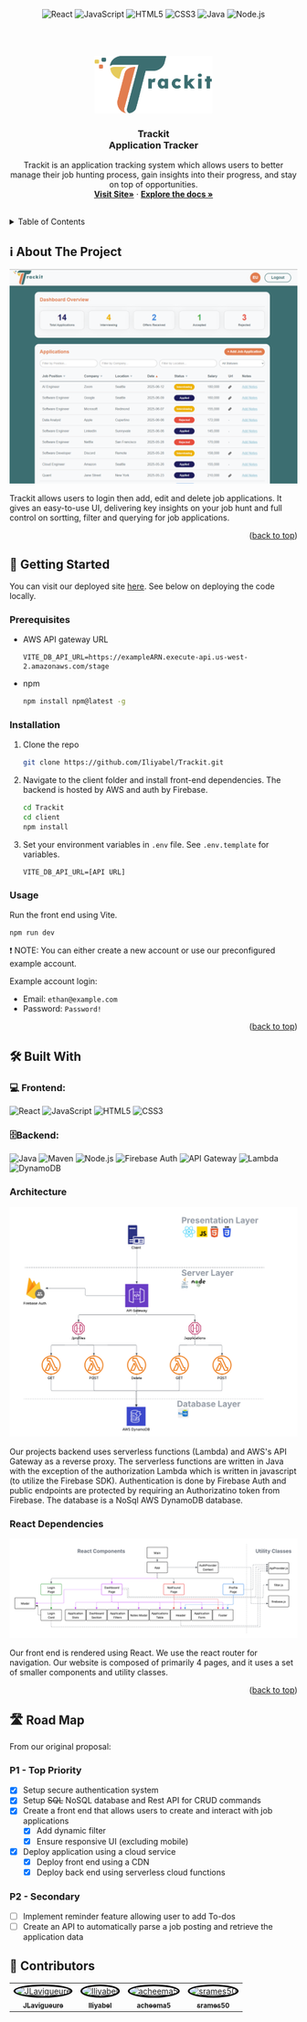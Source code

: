 <div align="center">

  ![React](https://img.shields.io/badge/React-20232A?style=for-the-badge&logo=react&logoColor=61DAFB)
  ![JavaScript](https://img.shields.io/badge/JavaScript-F7DF1E?style=for-the-badge&logo=javascript&logoColor=000)
  ![HTML5](https://img.shields.io/badge/HTML5-E34F26?style=for-the-badge&logo=html5&logoColor=fff)
  ![CSS3](https://img.shields.io/badge/CSS3-1572B6?style=for-the-badge&logo=css3&logoColor=fff)
  ![Java](https://img.shields.io/badge/Java-ED8B00?style=for-the-badge&logo=openjdk&logoColor=white)
  ![Node.js](https://img.shields.io/badge/Node.js-339933?style=for-the-badge&logo=nodedotjs&logoColor=white)

</div>

<br />
<br />

<br />
<div align="center">
  <a href="https://github.com/i">
    <img src="readmeAssets/LogoText.svg" alt="Logo" width="auto" height="100">
  </a>

<h3 align="center">Trackit<br>Application Tracker</h3>

  <p align="center">
    Trackit is an application tracking system which allows users to better manage their job hunting process, gain insights into their progress, and stay on top of opportunities.
    <br />
    <a href="https://trackit-1-ha2j.onrender.com"><strong>Visit Site»</strong></a>
    &middot;
    <a href="https://github.com/Iliyabel/Trackit"><strong>Explore the docs »</strong></a>
    <br />
    <br />
  </p>
</div>

<!-- TABLE OF CONTENTS -->
<details>
  <summary>Table of Contents</summary>
  <ol>
    <li>
      <a href="#ℹ️-about-the-project">ℹ️ About The Project</a>
    <li><a href="#📌-getting-started">📌 Getting Started</a></li>
            <ul>
    <li><a href="#prerequisites">Prerequisites</a></li>
    <li><a href="#installation">Installation</a></li>
    <li><a href="#usage">Usage</a></li>
      </ul>
    </li>
    <li>
      <a href="🛠️-built-with">🛠️ Built with</a>
    </li>
    <li><a href="🛣️-roadmap">🛣️ Roadmap</a></li>
    <li><a href="#👥-contributors">👥 Contributors</a></li>
  </ol>
</details>


<!-- ABOUT THE PROJECT -->
## ℹ️ About The Project

<img src="readmeAssets/dashboard.png" alt="Logo" >

Trackit allows users to login then add, edit and delete job applications. It gives an easy-to-use UI, delivering key insights on your job hunt and full control on sortting, filter and querying for job applications. 

<p align="right">(<a href="#readme-top">back to top</a>)</p>

<!-- HOW TO USE -->
## 📌 Getting Started

You can visit our deployed site <a href="https://trackit-1-ha2j.onrender.com">here</a>. See below on deploying the code locally.  

### Prerequisites

* AWS API gateway URL
  ```
  VITE_DB_API_URL=https://exampleARN.execute-api.us-west-2.amazonaws.com/stage
  ```

* npm
  ```sh
  npm install npm@latest -g
  ```

### Installation
1. Clone the repo
   ```sh
   git clone https://github.com/Iliyabel/Trackit.git
   ```
2. Navigate to the client folder and install front-end dependencies. The backend is hosted by AWS and auth by Firebase.
   ```sh
   cd Trackit
   cd client
   npm install
   ```
3. Set your environment variables in `.env` file. See `.env.template` for variables.
   ```
   VITE_DB_API_URL=[API URL]
   ```

### Usage
Run the front end using Vite.
```
npm run dev
```

❗ NOTE: You can either create a new account or use our preconfigured example account. 

Example account login:
* Email: 
`ethan@example.com`
* Password: `Password!`

<p align="right">(<a href="#readme-top">back to top</a>)</p>


<!-- BUILT WITH -->
## 🛠️ Built With

### 💻 Frontend:<br>
![React](https://img.shields.io/badge/React-20232A?style=for-the-badge&logo=react&logoColor=61DAFB)
![JavaScript](https://img.shields.io/badge/JavaScript-F7DF1E?style=for-the-badge&logo=javascript&logoColor=000)
![HTML5](https://img.shields.io/badge/HTML5-E34F26?style=for-the-badge&logo=html5&logoColor=fff)
![CSS3](https://img.shields.io/badge/CSS3-1572B6?style=for-the-badge&logo=css3&logoColor=fff)

### 🗄️Backend: <br>

![Java](https://img.shields.io/badge/Java-ED8B00?style=for-the-badge&logo=openjdk&logoColor=white)
![Maven](https://img.shields.io/badge/Maven-C71A36?style=for-the-badge&logo=apachemaven&logoColor=white)
![Node.js](https://img.shields.io/badge/Node.js-339933?style=for-the-badge&logo=nodedotjs&logoColor=white)
![Firebase Auth](https://img.shields.io/badge/Firebase_Auth-FFCA28?style=for-the-badge&logo=firebase&logoColor=000)
![API Gateway](https://img.shields.io/badge/AWS_API_Gateway-FF4F8B?style=for-the-badge&logo=amazonaws&logoColor=white)
![Lambda](https://img.shields.io/badge/AWS_Lambda-F79E1B?style=for-the-badge&logo=aws-lambda&logoColor=white)
![DynamoDB](https://img.shields.io/badge/DynamoDB-4053D6?style=for-the-badge&logo=amazon-dynamodb&logoColor=white)

### Architecture
![Architecture Diagram](readmeAssets/architecture.png)

Our projects backend uses serverless functions (Lambda) and AWS's API Gateway as a reverse proxy. The serverless functions are written in Java with the exception of the authorization Lambda which is written in javascript (to utilize the Firebase SDK). Authentication is done by Firebase Auth and public endpoints are protected by requiring an Authorizatino token from Firebase. The database is a NoSql AWS DynamoDB database. 

### React Dependencies
![React Dependency Diagram](readmeAssets/reactDependencies.png)

Our front end is rendered using React. We use the react router for navigation. Our website is composed of primarily 4 pages, and it uses a set of smaller components and utility classes. 

<p align="right">(<a href="#readme-top">back to top</a>)</p>

<!-- RoadMap -->
## 🛣️ Road Map
From our original proposal:

### P1 - Top Priority
- [x] Setup secure authentication system
- [x] Setup ~~SQL~~ NoSQL database and Rest API for CRUD commands
- [x] Create a front end that allows users to create and interact with job applications
  - [x] Add dynamic filter
  - [x] Ensure responsive UI (excluding mobile)
- [x] Deploy application using a cloud service
  - [x] Deploy front end using a CDN
  - [x] Deploy back end using serverless cloud functions

### P2 - Secondary
- [ ] Implement reminder feature allowing user to add To-dos
- [ ] Create an API to automatically parse a job posting and retrieve the application data

<!-- Contributions -->
## 👥 Contributors
<table>
  <tr>
    <td align="center">
      <a href="https://github.com/JLavigueure">
        <img src="https://avatars.githubusercontent.com/JLavigueure" width="80px" style="border-radius: 50%; border: 3px solid black;" alt="JLavigueure"/><br />
        <sub><b>JLavigueure</b></sub>
      </a>
    </td>
    <td align="center">
      <a href="https://github.com/Iliyabel">
        <img src="https://avatars.githubusercontent.com/Iliyabel" width="80px" style="border-radius: 50%; border: 3px solid black;" alt="Iliyabel"/><br />
        <sub><b>Iliyabel</b></sub>
      </a>
    </td>
    <td align="center">
      <a href="https://github.com/acheema5">
        <img src="https://avatars.githubusercontent.com/acheema5" width="80px" style="border-radius: 50%; border: 3px solid black;" alt="acheema5"/><br />
        <sub><b>acheema5</b></sub>
      </a>
    </td>
    <td align="center">
      <a href="https://github.com/srames50">
        <img src="https://avatars.githubusercontent.com/srames50" width="80px" style="border-radius: 50%; border: 3px solid black;" alt="srames50"/><br />
        <sub><b>srames50</b></sub>
      </a>
    </td>
  </tr>
</table>
